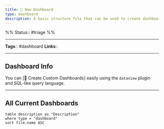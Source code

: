 ```yaml
---
title: 📰 New Dashboard
type: dashboard
description: A basic structure file that can be used to create dashboards
---
```

%%
Status:: #triage 
%%

---
**Tags**:: #dashboard
**Links**::

---

## Dashboard Info

You can [🎯 Create Custom Dashboards] easily using the `dataview` plugin and SQL-like query language.

---

## All Current Dashboards
```dataview
table description as "Description" 
where type = "dashboard"
sort file.name ASC
```